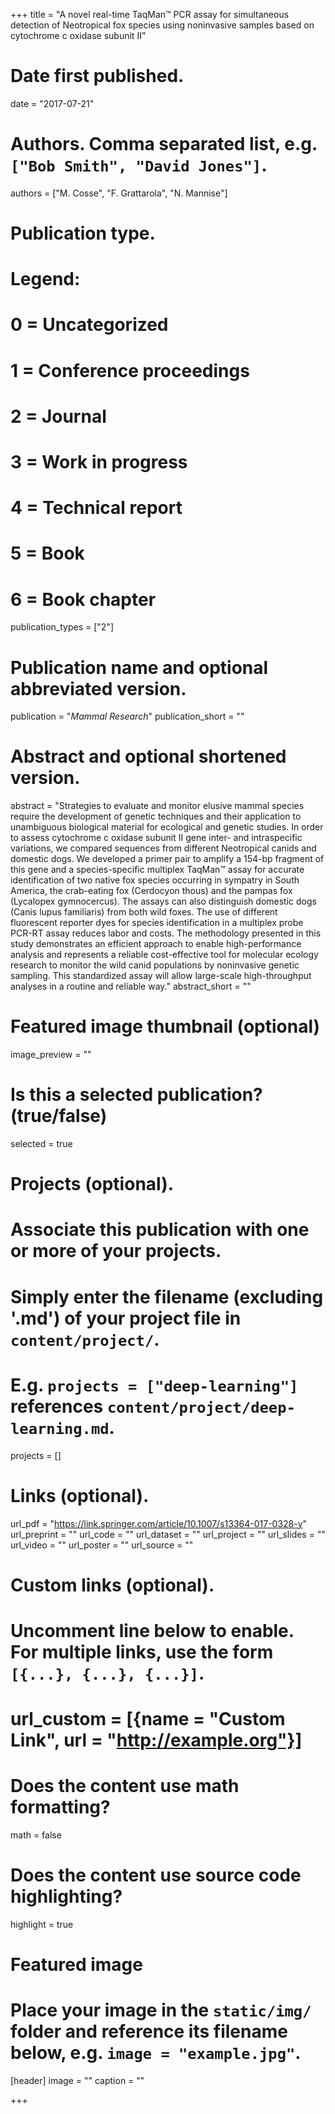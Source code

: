 +++
title = "A novel real-time TaqMan™ PCR assay for simultaneous detection of Neotropical fox species using noninvasive samples based on cytochrome c oxidase subunit II"

# Date first published.
date = "2017-07-21"

# Authors. Comma separated list, e.g. `["Bob Smith", "David Jones"]`.
authors = ["M. Cosse", "F. Grattarola", "N. Mannise"]

# Publication type.
# Legend:
# 0 = Uncategorized
# 1 = Conference proceedings
# 2 = Journal
# 3 = Work in progress
# 4 = Technical report
# 5 = Book
# 6 = Book chapter
publication_types = ["2"]

# Publication name and optional abbreviated version.
publication = "*Mammal Research*"
publication_short = ""

# Abstract and optional shortened version.
abstract = "Strategies to evaluate and monitor elusive mammal species require the development of genetic  techniques and their application to unambiguous biological material for ecological and genetic studies. In order to assess cytochrome c oxidase subunit II gene inter- and intraspecific variations, we compared sequences from different Neotropical canids and domestic dogs. We developed a primer pair to amplify a 154-bp fragment of this gene and a species-specific multiplex TaqMan™ assay for accurate identification of two native fox species occurring in sympatry in South America, the crab-eating fox (Cerdocyon thous) and the pampas fox (Lycalopex gymnocercus). The assays can also distinguish domestic dogs (Canis lupus familiaris) from both wild foxes. The use of different fluorescent reporter dyes for species identification in a multiplex probe PCR-RT assay reduces labor and costs. The methodology presented in this study demonstrates an efficient approach to enable high-performance analysis and represents a reliable cost-effective tool for molecular ecology research to monitor the wild canid populations by noninvasive genetic sampling. This standardized assay will allow large-scale high-throughput analyses in a routine and reliable way."
abstract_short = ""

# Featured image thumbnail (optional)
image_preview = ""

# Is this a selected publication? (true/false)
selected = true

# Projects (optional).
#   Associate this publication with one or more of your projects.
#   Simply enter the filename (excluding '.md') of your project file in `content/project/`.
#   E.g. `projects = ["deep-learning"]` references `content/project/deep-learning.md`.
projects = []

# Links (optional).
url_pdf = "https://link.springer.com/article/10.1007/s13364-017-0328-y"
url_preprint = ""
url_code = ""
url_dataset = ""
url_project = ""
url_slides = ""
url_video = ""
url_poster = ""
url_source = ""

# Custom links (optional).
#   Uncomment line below to enable. For multiple links, use the form `[{...}, {...}, {...}]`.
# url_custom = [{name = "Custom Link", url = "http://example.org"}]

# Does the content use math formatting?
math = false

# Does the content use source code highlighting?
highlight = true

# Featured image
# Place your image in the `static/img/` folder and reference its filename below, e.g. `image = "example.jpg"`.
[header]
image = ""
caption = ""

+++
